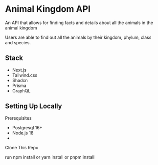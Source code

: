 # Animal Kingdom API
An API that allows for finding facts and details about all the animals
in the animal kingdom

Users are able to find out all the animals by their kingdom, phylum, class and species. 

## Stack
- Next.js
- Tailwind.css
- Shadcn
- Prisma
- GraphQL


## Setting Up Locally

Prerequisites
- Postgresql 16+
- Node.js 18
- 

Clone This Repo

run npm install or yarn install or pnpm install

[//]: # (To seed database:)
[//]: # (npx ts-node ./prisma/seed.ts)

